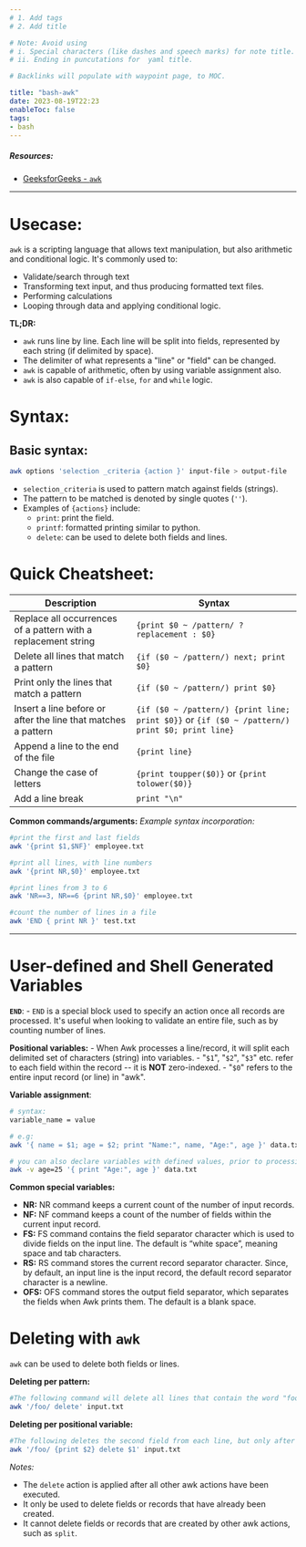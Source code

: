 ```yaml
---
# 1. Add tags
# 2. Add title

# Note: Avoid using 
# i. Special characters (like dashes and speech marks) for note title. 
# ii. Ending in puncutations for  yaml title.  

# Backlinks will populate with waypoint page, to MOC. 

title: "bash-awk"
date: 2023-08-19T22:23
enableToc: false
tags:
- bash
---
```



##### Resources: 
- [GeeksforGeeks - `awk`](https://www.geeksforgeeks.org/awk-command-unixlinux-examples/)

---
# Usecase: 
`awk` is a scripting language that allows text manipulation, but also arithmetic and conditional logic. 
It's commonly used to:
- Validate/search through text
- Transforming text input, and thus producing formatted text files. 
- Performing calculations
- Looping through data and applying conditional logic. 

**TL;DR:**
- `awk` runs line by line. Each line will be split into fields, represented by each string (if delimited by space). 
- The delimiter of what represents a "line" or "field" can be changed. 
- `awk` is capable of arithmetic, often by using variable assignment also. 
- `awk` is also capable of `if-else`, `for` and `while` logic. 
# Syntax: 
## Basic syntax:
```sh
awk options 'selection _criteria {action }' input-file > output-file
```

- `selection_criteria` is used to pattern match against fields (strings). 
- The pattern to be matched is denoted by single quotes (`''`). 
- Examples of `{actions}` include: 
	- `print`: print the field. 
	- `printf`: formatted printing similar to python. 
	- `delete`: can be used to delete both fields and lines. 


# Quick Cheatsheet: 
|                       **Description**                                         |                     **Syntax**                                                                           |
| -------------------------------------------------------------- | ---------------------------------------------------------------------------------------------- |
| Replace all occurrences of a pattern with a replacement string | `{print $0 ~ /pattern/ ? replacement : $0}`                                                    |
| Delete all lines that match a pattern                          | `{if ($0 ~ /pattern/) next; print $0}`                                                         |
| Print only the lines that match a pattern                      | `{if ($0 ~ /pattern/) print $0}`                                                               |
| Insert a line before or after the line that matches a pattern  | `{if ($0 ~ /pattern/) {print line; print $0}}` or `{if ($0 ~ /pattern/) print $0; print line}` |
| Append a line to the end of the file                           | `{print line}`                                                                                 |
| Change the case of letters                                     | `{print toupper($0)}` or `{print tolower($0)}`                                                 |
| Add a line break                                               | `print "\n"`                                                                                   |

**Common commands/arguments:**
*Example syntax incorporation:*
```sh
#print the first and last fields
awk '{print $1,$NF}' employee.txt

#print all lines, with line numbers
awk '{print NR,$0}' employee.txt 

#print lines from 3 to 6
awk 'NR==3, NR==6 {print NR,$0}' employee.txt

#count the number of lines in a file
awk 'END { print NR }' test.txt

```


***
# User-defined and  Shell Generated Variables
**`END`**: 
	- `END` is a special block used to specify an action once all records are processed. It's useful when looking to validate an entire file, such as by counting number of lines. 

**Positional variables:** 
	- When Awk processes a line/record, it will split each delimited set of characters (string) into variables. 
	- "`$1`", "`$2`", "`$3`" etc. refer to each field within the record -- it is **NOT** zero-indexed. 
	- "`$0`" refers to the entire input record (or line) in "awk". 

**Variable assignment**:
```sh
# syntax:
variable_name = value

# e.g:
awk '{ name = $1; age = $2; print "Name:", name, "Age:", age }' data.txt

# you can also declare variables with defined values, prior to processing: 
awk -v age=25 '{ print "Age:", age }' data.txt

```

**Common special variables:**
- **NR:** NR command keeps a current count of the number of input records.
- **NF:** NF command keeps a count of the number of fields within the current input record.
- **FS:** FS command contains the field separator character which is used to divide fields on the input line. The default is “white space”, meaning space and tab characters. 
- **RS:** RS command stores the current record separator character. Since, by default, an input line is the input record, the default record separator character is a newline.
- **OFS:** OFS command stores the output field separator, which separates the fields when Awk prints them. The default is a blank space. 
# Deleting with `awk`
`awk` can be used to delete both fields or lines. 

**Deleting per pattern:**
```sh
#The following command will delete all lines that contain the word "foo":
awk '/foo/ delete' input.txt
```

**Deleting per positional variable:**
```sh
#The following deletes the second field from each line, but only after printing it first:
awk '/foo/ {print $2} delete $1' input.txt
```

*Notes:*
- The `delete` action is applied after all other awk actions have been executed.
- It only be used to delete fields or records that have already been created.
- It cannot delete fields or records that are created by other awk actions, such as  `split`.



